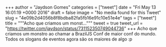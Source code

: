 
+++
author = "Jaydson Gomes"
categories = ["tweet"]
date = "Fri May 13 16:01:19 +0000 2016"
draft = false
image = "No media found for this Tweet"
slug = "4e09b2d4056b8f8bdba82fa5fb16e91c10e51e4e"
tags = ["tweet"]
title = """Acho que criamos um monst..."""
tweet = true
tweet_url = "https://twitter.com/jaydson/status/731152350749044736"
+++
Acho que criamos um monstro ao chamar a BrazilJS Conf de maior conf do mundo. Todos os slogans de eventos agora são os maiores de algo :p
